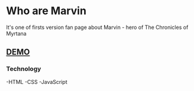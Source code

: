 # Who are Marvin

It's one of firsts version fan page about Marvin - hero of The Chronicles of Myrtana

## [DEMO](https://rysiek507.github.io/homepage/)

### Technology

-HTML
-CSS
-JavaScript

